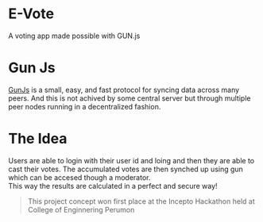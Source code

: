 # E-Vote
A voting app made possible with GUN.js

# Gun Js 
[GunJs](https://gun.eco/) is a small, easy, and fast protocol for syncing data across many peers. And this is not achived by some central server but through multiple peer nodes running in a decentralized fashion. 

# The Idea 
Users are able to login with their user id and loing and then they are able to cast their votes. The accumulated votes are then synched up using gun which can be accesed though a moderator. <br>
This way the results are calculated in a perfect and secure way!

> This project concept won first place at the Incepto Hackathon held at College of Enginnering Perumon 

